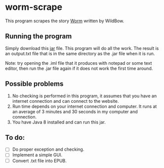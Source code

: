 # worm-scrape
This program scrapes the story [Worm](https://parahumans.wordpress.com/) written by WildBow.

## Running the program
Simply download this [jar](worm-scrape/java-worm-scrape.jar) file. This program will do all the work.
The result is an output.txt file that is in the same directory as the .jar file when it is run.

Note: try opening the .iml file that it produces with notepad or some text editor, then run the .jar file again if it does not work the first time around.

## Possible problems
1) No checking is performed in this program, it assumes that you have an internet connection and can connect to the website.
2) Run time depends on your internet connection and computer. It runs at an average of 3 minutes and 30 seconds in my computer and connection.
3) You have Java 8 installed and can run this jar.

## To do:
- [ ] Do proper exception and checking.
- [ ] Implement a simple GUI.
- [ ] Convert .txt file into EPUB.
